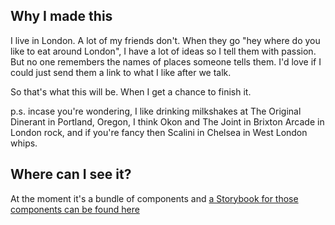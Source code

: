 ## Why I made this

I live in London. A lot of my friends don't. When they go "hey where do you like to eat around London", I have a lot of ideas so I tell them with passion. But no one remembers the names of places someone tells them. I'd love if I could just send them a link to what I like after we talk.

So that's what this will be. When I get a chance to finish it.

p.s. incase you're wondering, I like drinking milkshakes at The Original Dinerant in Portland, Oregon, I think Okon and The Joint in Brixton Arcade in London rock, and if you're fancy then Scalini in Chelsea in West London whips.

## Where can I see it?

At the moment it's a bundle of components and [a Storybook for those components can be found here](https://eatwithme-storybook.firebaseapp.com/)
